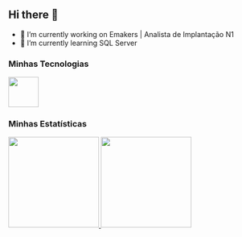 ## Hi there 👋


- 🔭 I’m currently working on Emakers | Analista de Implantação N1
- 🌱 I’m currently learning SQL Server

### Minhas Tecnologias
<div>
            <img src="https://cdn.jsdelivr.net/gh/devicons/devicon@latest/icons/azuresqldatabase/azuresqldatabase-original.svg" width="60"/>
</div>

### Minhas Estatísticas

<div>
  <a href="https://github.com/nesantana">
    <img height="180em" src="https://github-readme-stats.vercel.app/api/top-langs/?username=Sabrina Calamari&layout=compact&langs_count=7&theme=dark"/>
    <img height="180em" src="https://github-readme-stats.vercel.app/api?username=Sabrina Calamari&show_icons=true&theme=dark&include_all_commits=true&count_private=true"/>
  </a>
</div>
